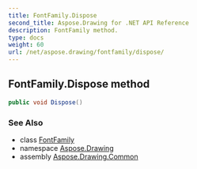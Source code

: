 ```yaml
---
title: FontFamily.Dispose
second_title: Aspose.Drawing for .NET API Reference
description: FontFamily method. 
type: docs
weight: 60
url: /net/aspose.drawing/fontfamily/dispose/
---
```

## FontFamily.Dispose method

```csharp
public void Dispose()
```

### See Also

* class [FontFamily](../)
* namespace [Aspose.Drawing](../../fontfamily/)
* assembly [Aspose.Drawing.Common](../../../)


